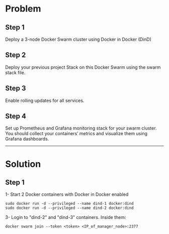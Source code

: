 # Problem

## Step 1
Deploy a 3-node Docker Swarm cluster using Docker in Docker (DinD)

## Step 2
Deploy your previous project Stack on this Docker Swarm using the swarm stack file.

## Step 3
Enable rolling updates for all services.

## Step 4
Set up Prometheus and Grafana monitoring stack for your swarm cluster. You should collect your containers’ metrics and visualize them using Grafana dashboards.

------
# Solution

## Step 1

1- Start 2 Docker containers with Docker in Docker enabled
```
sudo docker run -d --privileged --name dind-1 docker:dind
sudo docker run -d --privileged --name dind-2 docker:dind
```

3- Login to "dind-2" and "dind-3" containers. Inside them:
```
docker swarm join --token <token> <IP_of_manager_node>:2377

```




